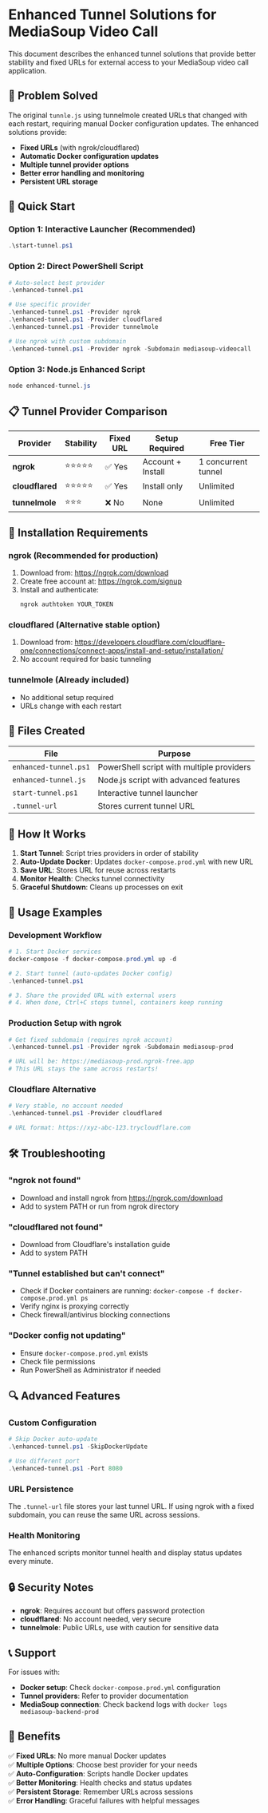 # Enhanced Tunnel Solutions for MediaSoup Video Call

This document describes the enhanced tunnel solutions that provide better stability and fixed URLs for external access to your MediaSoup video call application.

## 🎯 Problem Solved

The original `tunnle.js` using tunnelmole created URLs that changed with each restart, requiring manual Docker configuration updates. The enhanced solutions provide:

- **Fixed URLs** (with ngrok/cloudflared)
- **Automatic Docker configuration updates**
- **Multiple tunnel provider options**
- **Better error handling and monitoring**
- **Persistent URL storage**

## 🚀 Quick Start

### Option 1: Interactive Launcher (Recommended)

```powershell
.\start-tunnel.ps1
```

### Option 2: Direct PowerShell Script

```powershell
# Auto-select best provider
.\enhanced-tunnel.ps1

# Use specific provider
.\enhanced-tunnel.ps1 -Provider ngrok
.\enhanced-tunnel.ps1 -Provider cloudflared
.\enhanced-tunnel.ps1 -Provider tunnelmole

# Use ngrok with custom subdomain
.\enhanced-tunnel.ps1 -Provider ngrok -Subdomain mediasoup-videocall
```

### Option 3: Node.js Enhanced Script

```powershell
node enhanced-tunnel.js
```

## 📋 Tunnel Provider Comparison

| Provider        | Stability  | Fixed URL | Setup Required    | Free Tier           |
| --------------- | ---------- | --------- | ----------------- | ------------------- |
| **ngrok**       | ⭐⭐⭐⭐⭐ | ✅ Yes    | Account + Install | 1 concurrent tunnel |
| **cloudflared** | ⭐⭐⭐⭐⭐ | ✅ Yes    | Install only      | Unlimited           |
| **tunnelmole**  | ⭐⭐⭐     | ❌ No     | None              | Unlimited           |

## 🔧 Installation Requirements

### ngrok (Recommended for production)

1. Download from: https://ngrok.com/download
2. Create free account at: https://ngrok.com/signup
3. Install and authenticate:
   ```powershell
   ngrok authtoken YOUR_TOKEN
   ```

### cloudflared (Alternative stable option)

1. Download from: https://developers.cloudflare.com/cloudflare-one/connections/connect-apps/install-and-setup/installation/
2. No account required for basic tunneling

### tunnelmole (Already included)

- No additional setup required
- URLs change with each restart

## 📁 Files Created

| File                  | Purpose                                   |
| --------------------- | ----------------------------------------- |
| `enhanced-tunnel.ps1` | PowerShell script with multiple providers |
| `enhanced-tunnel.js`  | Node.js script with advanced features     |
| `start-tunnel.ps1`    | Interactive tunnel launcher               |
| `.tunnel-url`         | Stores current tunnel URL                 |

## 🔄 How It Works

1. **Start Tunnel**: Script tries providers in order of stability
2. **Auto-Update Docker**: Updates `docker-compose.prod.yml` with new URL
3. **Save URL**: Stores URL for reuse across restarts
4. **Monitor Health**: Checks tunnel connectivity
5. **Graceful Shutdown**: Cleans up processes on exit

## 📖 Usage Examples

### Development Workflow

```powershell
# 1. Start Docker services
docker-compose -f docker-compose.prod.yml up -d

# 2. Start tunnel (auto-updates Docker config)
.\enhanced-tunnel.ps1

# 3. Share the provided URL with external users
# 4. When done, Ctrl+C stops tunnel, containers keep running
```

### Production Setup with ngrok

```powershell
# Get fixed subdomain (requires ngrok account)
.\enhanced-tunnel.ps1 -Provider ngrok -Subdomain mediasoup-prod

# URL will be: https://mediasoup-prod.ngrok-free.app
# This URL stays the same across restarts!
```

### Cloudflare Alternative

```powershell
# Very stable, no account needed
.\enhanced-tunnel.ps1 -Provider cloudflared

# URL format: https://xyz-abc-123.trycloudflare.com
```

## 🛠️ Troubleshooting

### "ngrok not found"

- Download and install ngrok from https://ngrok.com/download
- Add to system PATH or run from ngrok directory

### "cloudflared not found"

- Download from Cloudflare's installation guide
- Add to system PATH

### "Tunnel established but can't connect"

- Check if Docker containers are running: `docker-compose -f docker-compose.prod.yml ps`
- Verify nginx is proxying correctly
- Check firewall/antivirus blocking connections

### "Docker config not updating"

- Ensure `docker-compose.prod.yml` exists
- Check file permissions
- Run PowerShell as Administrator if needed

## 🔍 Advanced Features

### Custom Configuration

```powershell
# Skip Docker auto-update
.\enhanced-tunnel.ps1 -SkipDockerUpdate

# Use different port
.\enhanced-tunnel.ps1 -Port 8080
```

### URL Persistence

The `.tunnel-url` file stores your last tunnel URL. If using ngrok with a fixed subdomain, you can reuse the same URL across sessions.

### Health Monitoring

The enhanced scripts monitor tunnel health and display status updates every minute.

## 🔒 Security Notes

- **ngrok**: Requires account but offers password protection
- **cloudflared**: No account needed, very secure
- **tunnelmole**: Public URLs, use with caution for sensitive data

## 📞 Support

For issues with:

- **Docker setup**: Check `docker-compose.prod.yml` configuration
- **Tunnel providers**: Refer to provider documentation
- **MediaSoup connection**: Check backend logs with `docker logs mediasoup-backend-prod`

## 🎉 Benefits

✅ **Fixed URLs**: No more manual Docker updates  
✅ **Multiple Options**: Choose best provider for your needs  
✅ **Auto-Configuration**: Scripts handle Docker updates  
✅ **Better Monitoring**: Health checks and status updates  
✅ **Persistent Storage**: Remember URLs across sessions  
✅ **Error Handling**: Graceful failures with helpful messages
